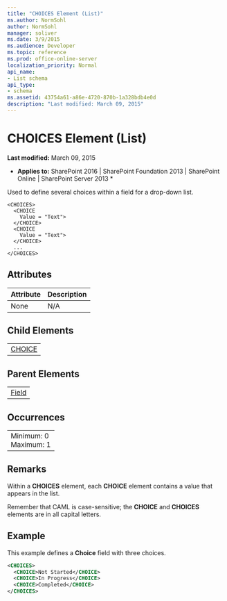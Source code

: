 ```yaml
---
title: "CHOICES Element (List)"
ms.author: NormSohl
author: NormSohl
manager: soliver
ms.date: 3/9/2015
ms.audience: Developer
ms.topic: reference
ms.prod: office-online-server
localization_priority: Normal
api_name:
- List schema
api_type:
- schema
ms.assetid: 43754a61-a86e-4720-870b-1a328bdb4e0d
description: "Last modified: March 09, 2015"
---
```


# CHOICES Element (List)

 **Last modified:** March 09, 2015 
  
 * **Applies to:** SharePoint 2016 | SharePoint Foundation 2013 | SharePoint Online | SharePoint Server 2013 * 
  
Used to define several choices within a field for a drop-down list.
  
```
<CHOICES>
  <CHOICE
    Value = "Text">
  </CHOICE>
  <CHOICE
    Value = "Text">
  </CHOICE>
  ...
</CHOICES>
```

## Attributes

|**Attribute**|**Description**|
|:-----|:-----|
|None  <br/> |N/A  <br/> |
   
## Child Elements

||
|:-----|
|[CHOICE](choice-element-list.md)|
   
## Parent Elements

||
|:-----|
|[Field](field-element-list.md)|
   
## Occurrences

||
|:-----|
|Minimum: 0  <br/> Maximum: 1  <br/> |
   
## Remarks

Within a **CHOICES** element, each **CHOICE** element contains a value that appears in the list. 
  
Remember that CAML is case-sensitive; the **CHOICE** and **CHOICES** elements are in all capital letters. 
  
## Example

This example defines a **Choice** field with three choices. 
  
```XML
<CHOICES>
  <CHOICE>Not Started</CHOICE>
  <CHOICE>In Progress</CHOICE>
  <CHOICE>Completed</CHOICE>
</CHOICES>
```



